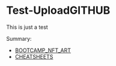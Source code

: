 # Test-UploadGITHUB
This is just a test 

Summary:

- [BOOTCAMP_NFT_ART](BOOTCAMP_NFT_ART)
- [CHEATSHEETS](CHEATSHEETS)
